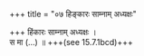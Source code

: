 +++
title = "०७ हिङ्कारः साम्नाम् अध्यक्षः"

+++
हिंकारः साम्नाम् अध्यक्षः ।  
स मा (…) ॥ +++(see 15.7.1bcd)+++